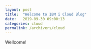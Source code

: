 ```yaml
---
layout: post
title:  "Welcome to IBM i Cloud Blog"
date:   2019-09-30 09:00:13
categories: cloud
permalink: /archivers/cloud
---
```


Wellcome!